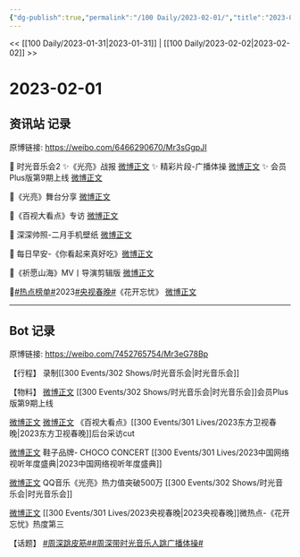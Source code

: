 ```yaml
---
{"dg-publish":true,"permalink":"/100 Daily/2023-02-01/","title":"2023-02-01","created":"2023-02-02T14:24:15.000+08:00","updated":"2023-04-11T14:46:32.000+08:00"}
---
```



<< [[100 Daily/2023-01-31\|2023-01-31]] | [[100 Daily/2023-02-02\|2023-02-02]] >>

# 2023-02-01

## 资讯站 记录

原博链接: https://weibo.com/6466290670/Mr3sGgpJI

🌟 时光音乐会2
✨《光亮》战报 [微博正文](https://m.weibo.cn/6466290670/4864404299976030)
✨ 精彩片段-广播体操 [微博正文](https://m.weibo.cn/6466290670/4864446713569027)
✨ 会员Plus版第9期上线 [微博正文](https://m.weibo.cn/6466290670/4864403625477951)

🌟《光亮》舞台分享 [微博正文](https://m.weibo.cn/6466290670/4864291595879468)

🌟《百视大看点》专访 [微博正文](https://m.weibo.cn/6466290670/4864467358193697)

🌟 深深帅照-二月手机壁纸 [微博正文](https://m.weibo.cn/6466290670/4864419471561655)

🌟 每日早安-《你看起来真好吃》[微博正文](https://m.weibo.cn/6466290670/4864258330593221)

🌟《祈愿山海》MV丨导演剪辑版 [微博正文](https://m.weibo.cn/6466290670/4864468632999811)

🌟[#热点榜单#](https://s.weibo.com/weibo?q=%23%E7%83%AD%E7%82%B9%E6%A6%9C%E5%8D%95%23)2023[#央视春晚#](https://s.weibo.com/weibo?q=%23%E5%A4%AE%E8%A7%86%E6%98%A5%E6%99%9A%23)《花开忘忧》
[微博正文](https://m.weibo.cn/6466290670/4864473876405241)

---
## Bot 记录

原博链接: https://weibo.com/7452765754/Mr3eG78Bp

【行程】
录制[[300 Events/302 Shows/时光音乐会\|时光音乐会]]

【物料】
[微博正文](https://m.weibo.cn/1663088660/4864397794875700) [[300 Events/302 Shows/时光音乐会\|时光音乐会]]会员Plus版第9期上线

[微博正文](https://m.weibo.cn/1371117067/4864387715960306) [微博正文](https://m.weibo.cn/6466290670/4864467358193697) 《百视大看点》[[300 Events/301 Lives/2023东方卫视春晚\|2023东方卫视春晚]]后台采访cut

[微博正文](https://m.weibo.cn/6187961843/4864369131258343) 鞋子品牌- CHOCO CONCERT [[300 Events/301 Lives/2023中国网络视听年度盛典\|2023中国网络视听年度盛典]]

[微博正文](https://m.weibo.cn/2169129705/4864394980235528) QQ音乐《光亮》热力值突破500万 [[300 Events/302 Shows/时光音乐会\|时光音乐会]]

[微博正文](https://m.weibo.cn/3960037780/4864415017469219) [[300 Events/301 Lives/2023央视春晚\|2023央视春晚]]微热点-《花开忘忧》热度第三

【话题】
[#周深跳皮筋#](https://s.weibo.com/weibo?q=%23%E5%91%A8%E6%B7%B1%E8%B7%B3%E7%9A%AE%E7%AD%8B%23)[#周深带时光音乐人跳广播体操#](https://s.weibo.com/weibo?q=%23%E5%91%A8%E6%B7%B1%E5%B8%A6%E6%97%B6%E5%85%89%E9%9F%B3%E4%B9%90%E4%BA%BA%E8%B7%B3%E5%B9%BF%E6%92%AD%E4%BD%93%E6%93%8D%23)

